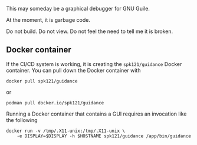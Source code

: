This may someday be a graphical debugger for GNU Guile.

At the moment, it is garbage code.

Do not build.
Do not view.
Do not feel the need to tell me it is broken.

## Docker container

If the CI/CD system is working, it is creating the `spk121/guidance` Docker container.
You can pull down the Docker container with
```
docker pull spk121/guidance
```
or
```
podman pull docker.io/spk121/guidance
```

Running a Docker container that contains a GUI requires an invocation like the following
```
docker run -v /tmp/.X11-unix:/tmp/.X11-unix \
    -e DISPLAY=$DISPLAY -h $HOSTNAME spk121/guidance /app/bin/guidance

```
